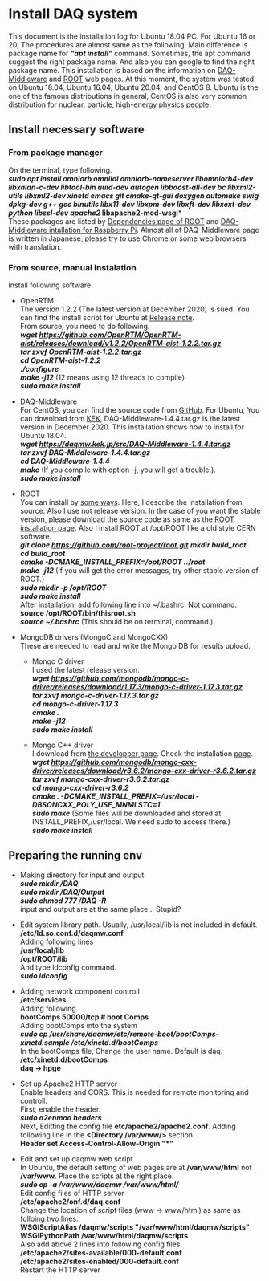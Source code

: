 # Install DAQ system

This document is the installation log for Ubuntu 18.04 PC.  For Ubuntu 16 or 20, The procedures are almost same as the following.  Main difference is package name for ***"apt install"*** command.  Sometimes, the apt command suggest the right package name.  And also you can google to find the right package name.  This installation is based on the information on [DAQ-Middleware](https://daqmw.kek.jp/) and [ROOT](https://root.cern.ch/) web pages.
At this moment, the system was tested on Ubuntu 18.04, Ubuntu 16.04, Ubuntu 20.04, and CentOS 8.  Ubuntu is the one of the famous distributions in general, CentOS is also very common distribution for nuclear, particle, high-energy physics people.

## Install necessary software
### From package manager
On the terminal, type following.  
***sudo apt install omniorb omniidl omniorb-nameserver libomniorb4-dev libxalan-c-dev libtool-bin uuid-dev autogen libboost-all-dev bc libxml2-utils libxml2-dev xinetd emacs git cmake-qt-gui doxygen automake swig dpkg-dev g++ gcc binutils libx11-dev libxpm-dev libxft-dev libxext-dev python libssl-dev apache2* libapache2-mod-wsgi***  
These packages are listed by [Dependencies page of ROOT](https://root.cern/install/dependencies/) and [DAQ-Middleware intallation for Raspberry Pi](https://daqmw.kek.jp/raspberrypi/DAQ-MWonRasp4b-rep.txt).  Almost all of DAQ-Middleware page is written in Japanese, please try to use Chrome or some web browsers with translation.  

### From source, manual instalation
Install following software
* OpenRTM  
The version 1.2.2 (The latest version at December 2020) is sued.  You can find the install script for Ubuntu at [Release note](https://www.openrtm.org/openrtm/en/download/openrtm-aist-cpp/openrtm-aist-cpp_1_2_2_release).  
From source, you need to do following.  
***wget https://github.com/OpenRTM/OpenRTM-aist/releases/download/v1.2.2/OpenRTM-aist-1.2.2.tar.gz***  
***tar zxvf OpenRTM-aist-1.2.2.tar.gz***  
***cd OpenRTM-aist-1.2.2***  
***./configure***  
***make -j12*** (12 means using 12 threads to compile)  
***sudo make install***

* DAQ-Middleware  
For CentOS, you can find the source code from [GitHub](https://github.com/h-sendai/DAQ-Middleware-CentOS8).  For Ubuntu, You can download from [KEK](https://daqmw.kek.jp/src/), DAQ-Middleware-1.4.4.tar.gz is the latest version in December 2020.  This installation shows how to install for Ubuntu 18.04.  
***wget https://daqmw.kek.jp/src/DAQ-Middleware-1.4.4.tar.gz***  
***tar zxvf DAQ-Middleware-1.4.4.tar.gz***  
***cd DAQ-Middleware-1.4.4***  
***make*** (If you compile with option -j, you will get a trouble.).  
***sudo make install***  

* ROOT  
You can install by [some ways](https://root.cern/install/).  Here, I describe the installation from source.  Also I use not release version.  In the case of you want the stable version, please download the source code as same as the [ROOT installation page](https://root.cern/install/build_from_source/).  Also I install ROOT at /opt/ROOT like a old style CERN software.  
***git clone https://github.com/root-project/root.git***
***mkdir build_root***  
***cd build_root***  
***cmake -DCMAKE_INSTALL_PREFIX=/opt/ROOT ../root***  
***make -j12*** (If you will get the error messages, try other stable version of ROOT.)  
***sudo mkdir -p /opt/ROOT***  
***sudo make install***  
After installation, add following line into ~/.bashrc.  Not command.  
**source /opt/ROOT/bin/thisroot.sh**  
***source ~/.bashrc*** (This should be on terminal, command.)  

* MongoDB drivers (MongoC and MongoCXX)  
These are needed to read and write the Mongo DB for results upload.  
  * Mongo C driver  
  I used the latest release version.  
  ***wget https://github.com/mongodb/mongo-c-driver/releases/download/1.17.3/mongo-c-driver-1.17.3.tar.gz***  
  ***tar zxvf mongo-c-driver-1.17.3.tar.gz***  
  ***cd mongo-c-driver-1.17.3***  
  ***cmake .***  
  ***make -j12***  
  ***sudo make install***  
  
  * Mongo C++ driver  
  I download from [the developper page](https://github.com/mongodb/mongo-cxx-driver/releases).  Check the installation [page](http://mongocxx.org/mongocxx-v3/installation/linux/).  
  ***wget https://github.com/mongodb/mongo-cxx-driver/releases/download/r3.6.2/mongo-cxx-driver-r3.6.2.tar.gz***  
  ***tar zxvf mongo-cxx-driver-r3.6.2.tar.gz***  
  ***cd mongo-cxx-driver-r3.6.2***  
  ***cmake . -DCMAKE_INSTALL_PREFIX=/usr/local -DBSONCXX_POLY_USE_MNMLSTC=1***  
  ***sudo make*** (Some files will be downloaded and stored at INSTALL_PREFIX,/usr/local.  We need sudo to access there.)  
  ***sudo make install***  
  
## Preparing the running env  
* Making directory for input and output  
***sudo mkdir /DAQ***  
***sudo mkdir /DAQ/Output***  
***sudo chmod 777 /DAQ -R***  
input and output are at the same place...  Stupid?  

* Edit system library path.  Usually, /usr/local/lib is not included in default.   
**/etc/ld.so.conf.d/daqmw.conf**  
Adding following lines  
**/usr/local/lib**  
**/opt/ROOT/lib**  
And type ldconfig command.  
***sudo ldconfig***  

* Adding network component controll  
**/etc/services**  
Adding following  
**bootComps       50000/tcp                       # boot Comps**  
Adding bootComps into the system  
***sudo cp /usr/share/daqmw/etc/remote-boot/bootComps-xinetd.sample /etc/xinetd.d/bootComps***  
In the bootComps file, Change the user name.  Default is daq.  
**/etc/xinetd.d/bootComps**  
**daq -> hpge**  

* Set up Apache2 HTTP server  
Enable headers and CORS. This is needed for remote monitoring and controll.  
First, enable the header.  
***sudo a2enmod headers***  
Next, Editting the config file **etc/apache2/apache2.conf**.  Adding following line in the **<Directory /var/www/>** section.  
**Header set Access-Control-Allow-Origin "*"**  

* Edit and set up daqmw web script  
In Ubuntu, the default setting of web pages are at **/var/www/html** not **/var/www**.  Place the scripts at the right place.  
***sudo cp -a /var/www/daqmw /var/www/html/***  
Edit config files of HTTP server  
**/etc/apache2/onf.d/daq.conf**  
Change the location of script files (www -> www/html) as same as folloing two lines.   
**WSGIScriptAlias /daqmw/scripts "/var/www/html/daqmw/scripts"  
WSGIPythonPath  /var/www/html/daqmw/scripts**  
Also add above 2 lines into following config files.  
**/etc/apache2/sites-available/000-default.conf  
/etc/apache2/sites-enabled/000-default.conf**  
Restart the HTTP server  
